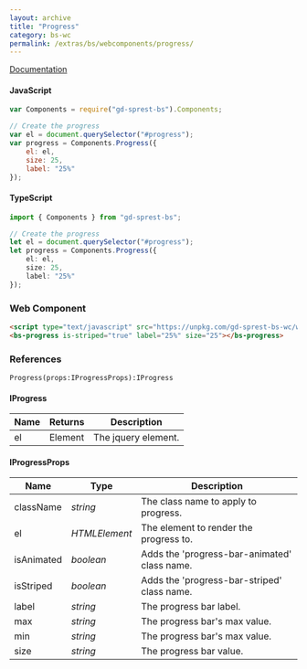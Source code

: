 ```yaml
---
layout: archive
title: "Progress"
category: bs-wc
permalink: /extras/bs/webcomponents/progress/
---
```

[Documentation](https://getbootstrap.com/docs/4.4/components/collapse/#progress)

<div id="progressDemo"></div>

#### JavaScript
```js
var Components = require("gd-sprest-bs").Components;

// Create the progress
var el = document.querySelector("#progress");
var progress = Components.Progress({
    el: el,
    size: 25,
    label: "25%"
});
```

#### TypeScript

```ts
import { Components } from "gd-sprest-bs";

// Create the progress
let el = document.querySelector("#progress");
let progress = Components.Progress({
    el: el,
    size: 25,
    label: "25%"
});
```

### Web Component

<bs-progress is-striped="true" label="25%" size="25"></bs-progress>

```html
<script type="text/javascript" src="https://unpkg.com/gd-sprest-bs-wc/wc/dist/gd-sprest-bs.js"></script>
<bs-progress is-striped="true" label="25%" size="25"></bs-progress>
```

### References

```
Progress(props:IProgressProps):IProgress
```

#### IProgress

| Name | Returns | Description |
| --- | --- | --- |
| el | Element | The jquery element. |

#### IProgressProps

| Name | Type | Description |
| --- | --- | --- |
| className | _string_ | The class name to apply to progress. |
| el | _HTMLElement_ | The element to render the progress to. |
| isAnimated | _boolean_ | Adds the 'progress-bar-animated' class name. |
| isStriped | _boolean_ | Adds the 'progress-bar-striped' class name. |
| label | _string_ | The progress bar label. |
| max | _string_ | The progress bar's max value. |
| min | _string_ | The progress bar's max value. |
| size | _string_ | The progress bar value. |

<script type="text/javascript" src="https://unpkg.com/gd-sprest-bs-wc/wc/dist/gd-sprest-bs.js"></script>
<script type="text/javascript">
    // Wait for the window to be loaded
    window.addEventListener("load", function() {
        // See if a progress exists
        var progress = document.querySelector("#progressDemo");
        if(progress) {
            // Render the progress
            $REST.Components.Progress({
                el: progress,
                size: 25,
                label: "25%"
            });
        }
    });
</script>